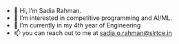 - 👋 Hi, I’m Sadia Rahman.
- 👀 I’m interested in competitive programming and AI/ML.
- 🌱 I’m currently in my 4th year of Engineering
- 📫 you can reach out to me at sadia.o.rahman@slrtce.in

<!---
sadia1990/sadia1990 is a ✨ special ✨ repository because its `README.md` (this file) appears on your GitHub profile.
You can click the Preview link to take a look at your changes.
--->
